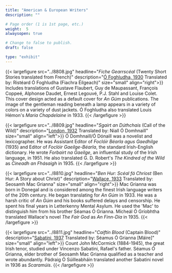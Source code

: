 ```yaml
---
title: "American & European Writers"
description: ""

# Page order (1 is 1st page, etc.)
weight:  5
alwaysopen: true

# Change to false to publish.
draft: false

type: "exhibit"
---
```


{{< largefigure src="../8808.jpg"
                headline="*Fiche Gearrscéal* (Twenty Short Stories translated from French)"
                description="[Ó Foghludha, 1930](https://bc-primo.hosted.exlibrisgroup.com/permalink/f/l6ucgu/ALMA-BC21368924460001021) Translated by: Ristéard Ó Foghludha (Fiachra Éilgeach)"
                size="small"
				align="right">}}
Includes translations of Gustave Flaubert, Guy de Maupassant, François Coppeé, Alphonse Daudet, Ernest Legouvé, P.J. Stahl and Louise Colet. This cover design acted as a default cover for *An Gúm* publications. The image of the gentleman reading beneath a lamp appears in a variety of colors on a variety of dust jackets. Ó Foghludha also translated Louis Hémon's *Maria Chapdelaine* in 1933.
{{< /largefigure >}}

{{< largefigure src="../8809.jpg"
                headline="*Sgairt an Dúthchais* (Call of the Wild)"
                description="[London, 1932](https://bc-primo.hosted.exlibrisgroup.com/permalink/f/l6ucgu/ALMA-BC21376304920001021) Translated by: Niall Ó Domhnaill"
                size="small"
				align="left">}}
Ó Domhnaill/Ó Dónaill was a novelist and lexicographer. He was Assistant Editor of *Foclóir Béarla agus Gaedhilge* (1935) and Editor of *Foclóir Gaeilge-Béarla*, the standard Irish-English dictionary. He wrote *Forbairt na Gaeilge*, an influential study of the Irish language, in 1951. He also translated G. D. Robert's *The Kindred of the Wild* as *Cineadh an Fhásaigh* in 1935.
{{< /largefigure >}}

{{< largefigure src="../8810.jpg"
                headline="*Ben Hur: Scéal fá Chríost* (Ben Hur: A Story about Christ)"
                description="[Wallace, 1933](https://bc-primo.hosted.exlibrisgroup.com/permalink/f/l6ucgu/ALMA-BC21368923380001021) Translated by: Seosamh Mac Grianna"
                size="small"
				align="right">}}
 Mac Grianna was born in Donegal and is considered among the finest Irish language writers of the 20th century. He began translating for *An Gúm* in 1933. He was a harsh critic of *An Gúm* and his books suffered delays and censorship. He spent his final years in Letterkenny Mental Asylum. He used the 'Mac' to distinguish him from his brother Séamas Ó Grianna. Mícheál Ó Gríobhtha translated Wallace's novel *The Fair God* as *An Finn-Dia* in 1935.
{{< /largefigure >}}

{{< largefigure src="../8811.jpg"
                headline="*Caiftín Blood* (Captain Blood)"
                description="[Sabatini, 1937](https://bc-primo.hosted.exlibrisgroup.com/permalink/f/l6ucgu/ALMA-BC21368923980001021) Translated by: Séamus Ó Grianna [Máire]"
                size="small"
				align="left">}}
 Count John McCormick (1884-1945), the great Irish tenor, studied under Vincenzo Sabatini, Rafael's father. Séamus Ó Grianna, elder brother of Seosamh Mac Grianna qualified as a teacher and wrote abundantly. Pádraig Ó Súilleabháin translated another Sabatini novel in 1936 as *Scaramúis*.
{{< /largefigure >}}